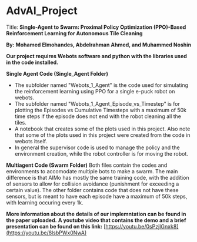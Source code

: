 # AdvAI_Project
Title: **Single-Agent to Swarm: Proximal Policy Optimization (PPO)-Based Reinforcement Learning for Autonomous Tile Cleaning**

**By: Mohamed Elmohandes, Abdelrahman Ahmed, and Muhammed Noshin**

**Our project requires Webots software and python with the libraries used in the code installed.**

**Single Agent Code (Single_Agent Folder)**
- The subfolder named "Webots_1_Agent" is the code used for simulating the reinforcement learning using PPO for a single e-puck robot on webots.
- The subfolder named "Webots_1_Agent_Episode_vs_Timestep" is for plotting the Episodes vs Cumulative Timesteps with a maximum of 50k time steps if the episode does not end with the robot cleaning all the tiles.
- A notebook that creates some of the plots used in this project. Also note that some of the plots used in this project were created from the code in webots itself.
- In general the supervisor code is used to manage the policy and the environment creation, while the robot controller is for moving the robot.

**Multiagent Code (Swarm Folder)**
Both files contain the codes and environments to accomodate multiple bots to make a swarm.
The main difference is that AIMo has mostly the same training code, with the addition of sensors to allow for collision avoidance (punishment for exceeding a certain value).
The other folder contains code that does not have these sensors, but is meant to have each episode have a maximum of 50k steps, with learning occuring every 1k.

**More information about the details of our implemntation can be found in the paper uploaded.**
**A youtube video that contains the demo and a brief presentation can be found on this link:** [https://youtu.be/0sPzjIGnxk8](https://youtu.be/8lsbPWx0NwA)
